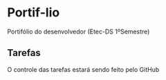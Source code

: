 # Portif-lio
Portifólio do desenvolvedor (Etec-DS 1ºSemestre)

## Tarefas

O controle das tarefas estará sendo feito pelo GitHub